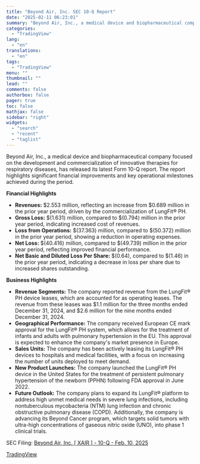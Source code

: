 ```yaml
---
title: "Beyond Air, Inc. SEC 10-Q Report"
date: "2025-02-11 06:23:01"
summary: "Beyond Air, Inc., a medical device and biopharmaceutical company focused on the development and commercialization of innovative therapies for respiratory diseases, has released its latest Form 10-Q report. The report highlights significant financial improvements and key operational milestones achieved during the period. Financial Highlights Revenues: $2.553 million, reflecting an increase..."
categories:
  - "TradingView"
lang:
  - "en"
translations:
  - "en"
tags:
  - "TradingView"
menu: ""
thumbnail: ""
lead: ""
comments: false
authorbox: false
pager: true
toc: false
mathjax: false
sidebar: "right"
widgets:
  - "search"
  - "recent"
  - "taglist"
---
```


Beyond Air, Inc., a medical device and biopharmaceutical company focused on the development and commercialization of innovative therapies for respiratory diseases, has released its latest Form 10-Q report. The report highlights significant financial improvements and key operational milestones achieved during the period.

**Financial Highlights**

* **Revenues:** $2.553 million, reflecting an increase from $0.689 million in the prior year period, driven by the commercialization of LungFit® PH.
* **Gross Loss:** $(1.631) million, compared to $(0.794) million in the prior year period, indicating increased cost of revenues.
* **Loss from Operations:** $(37.363) million, compared to $(50.372) million in the prior year period, showing a reduction in operating expenses.
* **Net Loss:** $(40.416) million, compared to $(49.739) million in the prior year period, reflecting improved financial performance.
* **Net Basic and Diluted Loss Per Share:** $(0.64), compared to $(1.46) in the prior year period, indicating a decrease in loss per share due to increased shares outstanding.

**Business Highlights**

* **Revenue Segments:** The company reported revenue from the LungFit® PH device leases, which are accounted for as operating leases. The revenue from these leases was $1.1 million for the three months ended December 31, 2024, and $2.6 million for the nine months ended December 31, 2024.
* **Geographical Performance:** The company received European CE mark approval for the LungFit® PH system, which allows for the treatment of infants and adults with pulmonary hypertension in the EU. This approval is expected to enhance the company's market presence in Europe.
* **Sales Units:** The company has been actively leasing its LungFit® PH devices to hospitals and medical facilities, with a focus on increasing the number of units deployed to meet demand.
* **New Product Launches:** The company launched the LungFit® PH device in the United States for the treatment of persistent pulmonary hypertension of the newborn (PPHN) following FDA approval in June 2022.
* **Future Outlook:** The company plans to expand its LungFit® platform to address high unmet medical needs in severe lung infections, including nontuberculous mycobacteria (NTM) lung infection and chronic obstructive pulmonary disease (COPD). Additionally, the company is advancing its Beyond Cancer program, which targets solid tumors with ultra-high concentrations of gaseous nitric oxide (UNO), into phase 1 clinical trials.

SEC Filing: [Beyond Air, Inc. [ XAIR ] - 10-Q - Feb. 10, 2025](https://www.sec.gov/Archives/edgar/data/1641631/000149315225005678/form10-q.htm)

[TradingView](https://www.tradingview.com/news/tradingview:a09548b952054:0-beyond-air-inc-sec-10-q-report/)

